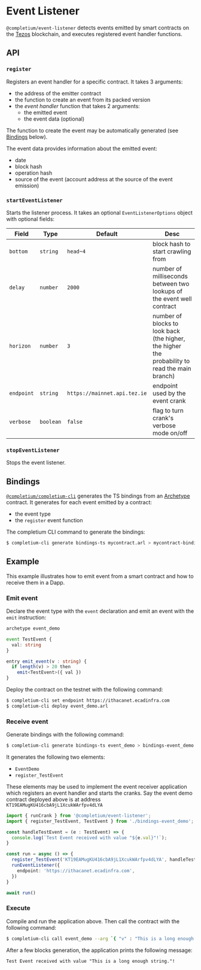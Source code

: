 # Event Listener

`@completium/event-listener` detects events emitted by smart contracts on the [Tezos](https://tezos.com/) blockchain, and executes registered event handler functions.

## API

### `register`

Registers an event handler for a specific contract. It takes 3 arguments:
* the address of the emitter contract
* the function to create an event from its packed version
* the *event handler* function that takes 2 arguments:
  * the emitted event
  * the event data (optional)

The function to create the event may be automatically generated (see [Bindings](#bindings) below).

The event data provides information about the emitted event:
* date
* block hash
* operation hash
* source of the event (account address at the source of the event emission)

### `startEventListener`

Starts the listener process. It takes an optional `EventListenerOptions` object with optional fields:

| Field | Type | Default | Desc |
| -- | -- | -- | -- |
| `bottom` | `string` | `head~4` | block hash to start crawling from |
| `delay` | `number` | `2000` | number of milliseconds between two lookups of the event well contract |
| `horizon` | `number` | `3` | number of blocks to look back (the higher, the higher the probability to read the main branch) |
| `endpoint` | `string` | `https://mainnet.api.tez.ie` | endpoint used by the event crank |
| `verbose` | `boolean` | `false` | flag to turn crank's verbose mode on/off |

### `stopEventListener`

Stops the event listener.

## Bindings

[`@completium/completium-cli`](https://www.npmjs.com/package/@completium/completium-cli) generates the TS bindings from an [Archetype](https://archetype-lang.org) contract. It generates for each event emitted by a contract:
* the event type
* the `register` event function

The completium CLI command to generate the bindings:

```bash
$ completium-cli generate bindings-ts mycontract.arl > mycontract-bindings.ts
```

## Example

This example illustrates how to emit event from a smart contract and how to receive them in a Dapp.

### Emit event

Declare the event type with the `event` declaration and emit an event with the `emit` instruction:

```typescript
archetype event_demo

event TestEvent {
  val: string
}

entry emit_event(v : string) {
  if length(v) > 20 then
    emit<TestEvent>({ val })
}
```

Deploy the contract on the testnet with the following command:
```bash
$ completium-cli set endpoint https://ithacanet.ecadinfra.com
$ completium-cli deploy event_demo.arl
```

### Receive event

Generate bindings with the following command:
```bash
$ completium-cli generate bindings-ts event_demo > bindings-event_demo.ts
```

It generates the following two elements:
* `EventDemo`
* `register_TestEvent`

These elements may be used to implement the event receiver application which registers an event handler and starts the cranks. Say the event demo contract deployed above is at address `KT19EAMugKU416cbA9jL1XcukWArfpv4dLYA`
```typescript
import { runCrank } from '@completium/event-listener';
import { register_TestEvent, TestEvent } from './bindings-event_demo';

const handleTestEvent = (e : TestEvent) => {
  console.log(`Test Event received with value "${e.val}"!`);
}

const run = async () => {
  register_TestEvent('KT19EAMugKU416cbA9jL1XcukWArfpv4dLYA', handleTestEvent);
  runEventListener({
    endpoint: 'https://ithacanet.ecadinfra.com',
  })
}

await run()
```

### Execute

Compile and run the application above. Then call the contract with the following command:

```bash
$ completium-cli call event_demo --arg `{ "v" : "This is a long enough string." }`
```

After a few blocks generation, the application prints the following message:

```
Test Event received with value "This is a long enough string."!
```

